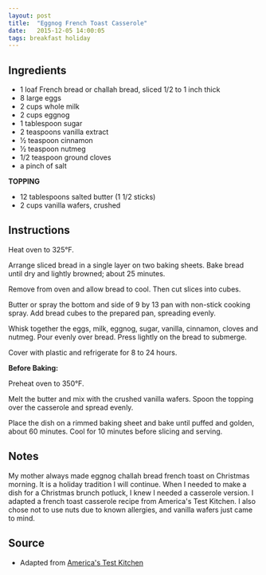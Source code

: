 ```yaml
---
layout: post
title:  "Eggnog French Toast Casserole"
date:   2015-12-05 14:00:05
tags: breakfast holiday
---
```


Ingredients
-----------
- 1 loaf French bread or challah bread, sliced 1/2 to 1 inch thick
- 8 large eggs
- 2 cups whole milk
- 2 cups eggnog
- 1 tablespoon sugar
- 2 teaspoons vanilla extract
- 1⁄2 teaspoon cinnamon
- 1⁄2 teaspoon nutmeg
- 1/2 teaspoon ground cloves
- a pinch of salt

**TOPPING**

- 12 tablespoons salted butter (1 1/2 sticks)
- 2 cups vanilla wafers, crushed

Instructions
------------

Heat oven to 325°F.

Arrange sliced bread in a single layer on two baking sheets. Bake bread until
dry and lightly browned; about 25 minutes.

Remove from oven and allow bread to cool. Then cut slices into cubes.

Butter or spray the bottom and side of 9 by 13 pan with non-stick cooking
spray. Add bread cubes to the prepared pan, spreading evenly.

Whisk together the eggs, milk, eggnog, sugar, vanilla, cinnamon, cloves and
nutmeg.  Pour evenly over bread.  Press lightly on the bread to submerge.

Cover with plastic and refrigerate for 8 to 24 hours.

**Before Baking:**

Preheat oven to 350°F.

Melt the butter and mix with the crushed vanilla wafers.  Spoon the topping
over the casserole and spread evenly.

Place the dish on a rimmed baking sheet and bake until puffed and golden, about
60 minutes.  Cool for 10 minutes before slicing and serving.

Notes
------

My mother always made eggnog challah bread french toast on Christmas morning. It
is a holiday tradition I will continue. When I needed to make a dish for a Christmas
brunch potluck, I knew I needed a casserole version. I adapted a french toast casserole
recipe from America's Test Kitchen. I also chose not to use nuts due to known
allergies, and vanilla wafers just came to mind.

Source
------
- Adapted from [America's Test Kitchen](http://www.food.com/recipe/french-toast-casserole-with-caramel-pecan-topping-360180)

